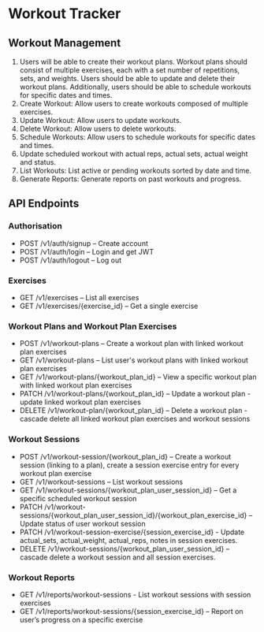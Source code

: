 # Workout Tracker

## Workout Management
1. Users will be able to create their workout plans. Workout plans should consist of multiple exercises, each with a set number of repetitions, sets, and weights. Users should be able to update and delete their workout plans. Additionally, users should be able to schedule workouts for specific dates and times.
2. Create Workout: Allow users to create workouts composed of multiple exercises.
3. Update Workout: Allow users to update workouts.
4. Delete Workout: Allow users to delete workouts.
5. Schedule Workouts: Allow users to schedule workouts for specific dates and times.
6. Update scheduled workout with actual reps, actual sets, actual weight and status.
7. List Workouts: List active or pending workouts sorted by date and time.
8. Generate Reports: Generate reports on past workouts and progress.

## API Endpoints
### Authorisation 
* POST /v1/auth/signup – Create account
* POST /v1/auth/login – Login and get JWT
* POST /v1/auth/logout – Log out

### Exercises
* GET /v1/exercises – List all exercises
* GET /v1/exercises/{exercise_id} – Get a single exercise

### Workout Plans and Workout Plan Exercises
* POST /v1/workout-plans – Create a workout plan with linked workout plan exercises
* GET /v1/workout-plans – List user's workout plans with linked workout plan exercises
* GET /v1/workout-plans/{workout_plan_id} – View a specific workout plan with linked workout plan exercises
* PATCH /v1/workout-plans/{workout_plan_id} – Update a workout plan - update linked workout plan exercises
* DELETE /v1/workout-plan/{workout_plan_id} – Delete a workout plan - cascade delete all linked workout plan exercises and workout sessions

### Workout Sessions
* POST /v1/workout-session/{workout_plan_id} – Create a workout session (linking to a plan), create a session exercise entry for every workout plan exercise
* GET /v1/workout-sessions – List workout sessions 
* GET /v1/workout-sessions/{workout_plan_user_session_id} – Get a specific scheduled workout session 
* PATCH /v1/workout-sessions/{workout_plan_user_session_id}/{workout_plan_exercise_id} – Update status of user workout session  
* PATCH /v1/workout-session-exercise/{session_exercise_id} - Update actual_sets, actual_weight, actual_reps, notes in session exercises. 
* DELETE /v1/workout-sessions/{workout_plan_user_session_id} – cascade delete a workout session and all session exercises.

### Workout Reports
* GET /v1/reports/workout-sessions - List workout sessions with session exercises
* GET /v1/reports/workout-sessions/{session_exercise_id} – Report on user’s progress on a specific exercise

